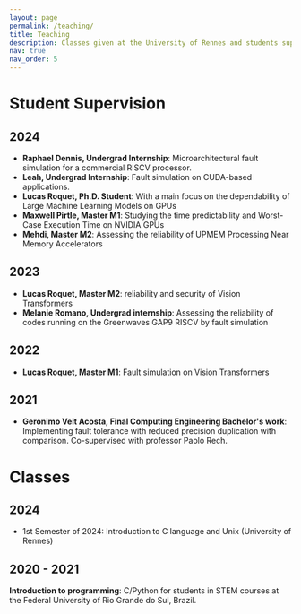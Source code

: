 ```yaml
---
layout: page
permalink: /teaching/
title: Teaching
description: Classes given at the University of Rennes and students supervision
nav: true
nav_order: 5
---
```


[//]: # (For now, this page is assumed to be a static description of your courses. You can convert it to a collection similar to `_projects/` so that you can have a dedicated page for each course.)

[//]: # ()
[//]: # (Organize your courses by years, topics, or universities, however you like!)

# Student Supervision

## 2024
- **Raphael Dennis, Undergrad Internship**: Microarchitectural fault simulation for a commercial RISCV processor.
- **Leah, Undergrad Internship**: Fault simulation on CUDA-based applications.
- **Lucas Roquet, Ph.D. Student**: With a main focus on the dependability of Large Machine Learning Models on GPUs
- **Maxwell Pirtle, Master M1**: Studying the time predictability and Worst-Case Execution Time on NVIDIA GPUs
- **Mehdi, Master M2**: Assessing the reliability of UPMEM Processing Near Memory Accelerators

## 2023

- **Lucas Roquet, Master M2**: reliability and security of Vision Transformers
- **Melanie Romano, Undergrad internship**: Assessing the reliability of codes running on the Greenwaves GAP9 RISCV by fault simulation

## 2022

- **Lucas Roquet, Master M1**: Fault simulation on Vision Transformers

## 2021

- **Geronimo Veit Acosta, Final Computing Engineering Bachelor's work**: Implementing fault tolerance with
  reduced precision duplication with comparison. Co-supervised with professor Paolo Rech.

# Classes

## 2024

- 1st Semester of 2024: Introduction to C language and Unix (University of Rennes)

## 2020 - 2021

**Introduction to programming**: C/Python for students in STEM courses at the Federal University of Rio Grande do Sul, Brazil.